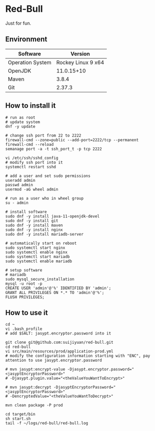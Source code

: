 # Red-Bull

Just for fun.

## Environment

| Software         | Version            |
|------------------|--------------------|
| Operation System | Rockey Linux 9 x64 |
| OpenJDK          | 11.0.15+10         |
| Maven            | 3.8.4              |
| Git              | 2.37.3             |

## How to install it

```shell
# run as root
# update system
dnf -y update

# change ssh port from 22 to 2222
firewall-cmd --zone=public --add-port=2222/tcp --permanent
firewall-cmd --reload
semanage port -a -t ssh_port_t -p tcp 2222

vi /etc/ssh/sshd_config
# modify ssh port into it
systemctl restart sshd

# add a user and set sudo permissions
useradd admin
passwd admin
usermod -aG wheel admin

# run as a user who in wheel group
su - admin

# install software
sudo dnf -y install java-11-openjdk-devel
sudo dnf -y install git
sudo dnf -y install maven
sudo dnf -y install nginx
sudo dnf -y install mariadb-server

# automatically start on reboot
sudo systemctl start nginx
sudo systemctl enable nginx
sudo systemctl start mariadb
sudo systemctl enable mariadb

# setup software
# mariadb
sudo mysql_secure_installation
mysql -u root -p
CREATE USER 'admin'@'%' IDENTIFIED BY 'admin';
GRANT ALL PRIVILEGES ON *.* TO 'admin'@'%';
FLUSH PRIVILEGES;
```

## How to use it

```shell
cd ~
vi .bash_profile
# add $SALT: jasypt.encryptor.password into it

git clone git@github.com:suijiyuan/red-bull.git
cd red-bull
vi src/main/resources/prod/application-prod.yml
# modify the configuration information starting with "ENC", pay attention to use jasypt.encryptor.password

# mvn jasypt:encrypt-value -Djasypt.encryptor.password="<jasyptEncryptorPassword>" 
# -Djasypt.plugin.value="<theValueYouWantToEncrypt>"

# mvn jasypt:decrypt -DjasyptEncryptorPassword="<jasyptEncryptorPassword>" 
# -DencryptedValue="<theValueYouWantToDecrypt>"

mvn clean package -P prod

cd target/bin
sh start.sh
tail -f ~/logs/red-bull/red-bull.log
```